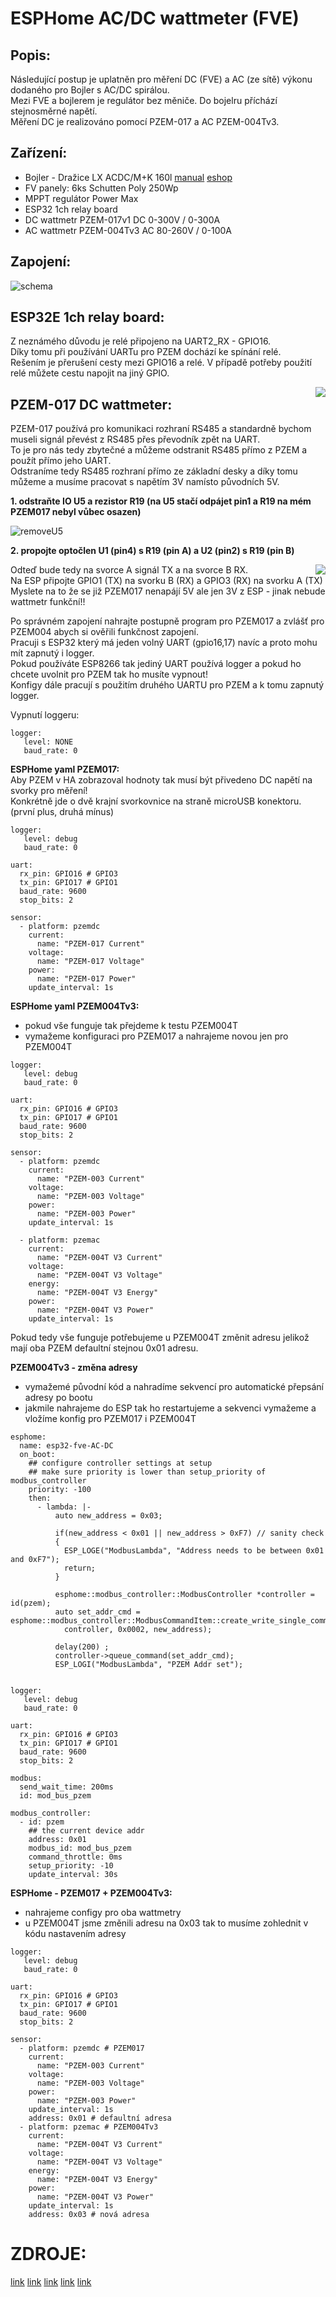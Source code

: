 # ESPHome AC/DC wattmeter (FVE)

## Popis:

Následující postup je uplatněn pro měření DC (FVE) a AC (ze sítě) výkonu dodaného pro Bojler s AC/DC spirálou.  
Mezi FVE a bojlerem je regulátor bez měniče. Do bojelru příchází stejnosměrné napětí.  
Měření DC je realizováno pomocí PZEM-017 a AC PZEM-004Tv3.  

## Zařízení:
- Bojler - Dražice LX ACDC/M+K 160l [manual](https://www.dzd-fv.cz/images/pdf/Navod_LX_ACDC_M_MKW_9_12_2020_CZ_6735552.pdf) [eshop](https://www.solar-eshop.cz/p/fotovoltaicky-ohrivac-lx-acdc-m-k-abc-160/)  
- FV panely: 6ks Schutten Poly 250Wp  
- MPPT regulátor Power Max   
- ESP32 1ch relay board   
- DC wattmetr PZEM-017v1 DC 0-300V / 0-300A  
- AC wattmetr PZEM-004Tv3 AC 80-260V / 0-100A 

## Zapojení:

![schema](https://user-images.githubusercontent.com/58307338/161399144-c7f32090-afcf-4360-a1a0-9e27996f3412.png)

## ESP32E 1ch relay board:

Z neznámého důvodu je relé připojeno na UART2_RX - GPIO16.  
Díky tomu při používání UARTu pro PZEM dochází ke spínání relé.  
Rešením je přerušení cesty mezi GPIO16 a relé. V případě potřeby použití relé můžete cestu napojit na jiný GPIO.  

<img align="right" src="https://user-images.githubusercontent.com/58307338/161399294-d6a7c2da-280d-4cb1-b927-bd970b2a0270.png">

## PZEM-017 DC wattmeter:  

PZEM-017 používá pro komunikaci rozhraní RS485 a standardně bychom museli signál převést z RS485 přes převodník zpět na UART.  
To je pro nás tedy zbytečné a můžeme odstranit RS485 přímo z PZEM a použít přímo jeho UART.  
Odstraníme tedy RS485 rozhraní přímo ze základní desky a díky tomu můžeme a musíme pracovat s napětím 3V namísto původních 5V.  

**1. odstraňte IO U5 a rezistor R19 (na U5 stačí odpájet pin1 a R19 na mém PZEM017 nebyl vůbec osazen)**

![removeU5](https://user-images.githubusercontent.com/58307338/161399111-db25c8f7-ec0b-4754-973d-85968283fbed.png)

**2. propojte optočlen U1 (pin4) s R19 (pin A) a  U2 (pin2) s R19 (pin B)**

<img align="right" src="https://user-images.githubusercontent.com/58307338/161399115-7f604a6b-4fb5-4c64-a20c-d4d6b986b9b6.png">

Odteď bude tedy na svorce A signál TX a na svorce B RX.  
Na ESP připojte GPIO1 (TX) na svorku B (RX) a GPIO3 (RX) na svorku A (TX)  
Myslete na to že se již PZEM017 nenapájí 5V ale jen 3V z ESP - jinak nebude wattmetr funkční!!  

Po správném zapojení nahrajte postupně program pro PZEM017 a zvlášť pro PZEM004 abych si ověřili funkčnost zapojení.  
Pracuji s ESP32 který má jeden volný UART (gpio16,17) navíc a proto mohu mít zapnutý i logger.  
Pokud používáte ESP8266 tak jediný UART používá logger a pokud ho chcete uvolnit pro PZEM tak ho musíte vypnout!  
Konfigy dále pracují s použitím druhého UARTU pro PZEM a k tomu zapnutý logger.  

Vypnutí loggeru:  

```
logger:
   level: NONE
   baud_rate: 0
```


**ESPHome yaml PZEM017:**  
Aby PZEM v HA zobrazoval hodnoty tak musí být přivedeno DC napětí na svorky pro měření!  
Konkrétně jde o dvě krajní svorkovnice na straně microUSB konektoru. (první plus, druhá mínus)  

```
logger:
   level: debug
   baud_rate: 0
  
uart:
  rx_pin: GPIO16 # GPIO3
  tx_pin: GPIO17 # GPIO1
  baud_rate: 9600
  stop_bits: 2

sensor:
  - platform: pzemdc
    current:
      name: "PZEM-017 Current"
    voltage:
      name: "PZEM-017 Voltage"
    power:
      name: "PZEM-017 Power"
    update_interval: 1s
```

**ESPHome yaml PZEM004Tv3:** 

- pokud vše funguje tak přejdeme k testu PZEM004T  
- vymažeme konfiguraci pro PZEM017 a nahrajeme novou jen pro PZEM004T   


```
logger:
   level: debug
   baud_rate: 0
  
uart:
  rx_pin: GPIO16 # GPIO3
  tx_pin: GPIO17 # GPIO1
  baud_rate: 9600
  stop_bits: 2

sensor:
  - platform: pzemdc
    current:
      name: "PZEM-003 Current"
    voltage:
      name: "PZEM-003 Voltage"
    power:
      name: "PZEM-003 Power"
    update_interval: 1s
    
  - platform: pzemac
    current:
      name: "PZEM-004T V3 Current"
    voltage:
      name: "PZEM-004T V3 Voltage"
    energy:
      name: "PZEM-004T V3 Energy"
    power:
      name: "PZEM-004T V3 Power"
    update_interval: 1s
```

Pokud tedy vše funguje potřebujeme u PZEM004T změnit adresu jelikož mají oba PZEM defaultní stejnou 0x01 adresu.  

**PZEM004Tv3 - změna adresy**
- vymažemé původní kód a nahradíme sekvencí pro automatické přepsání adresy po bootu
- jakmile nahrajeme do ESP tak ho restartujeme a sekvenci vymažeme a vložíme konfig pro PZEM017 i PZEM004T

```
esphome:
  name: esp32-fve-AC-DC
  on_boot:
    ## configure controller settings at setup
    ## make sure priority is lower than setup_priority of modbus_controller
    priority: -100
    then:
      - lambda: |-
          auto new_address = 0x03;

          if(new_address < 0x01 || new_address > 0xF7) // sanity check
          {
            ESP_LOGE("ModbusLambda", "Address needs to be between 0x01 and 0xF7");
            return;
          }

          esphome::modbus_controller::ModbusController *controller = id(pzem);
          auto set_addr_cmd = esphome::modbus_controller::ModbusCommandItem::create_write_single_command(
            controller, 0x0002, new_address);

          delay(200) ;
          controller->queue_command(set_addr_cmd);
          ESP_LOGI("ModbusLambda", "PZEM Addr set"); 
          
          
logger:
   level: debug
   baud_rate: 0
  
uart:
  rx_pin: GPIO16 # GPIO3
  tx_pin: GPIO17 # GPIO1
  baud_rate: 9600
  stop_bits: 2
  
modbus:
  send_wait_time: 200ms
  id: mod_bus_pzem

modbus_controller:
  - id: pzem
    ## the current device addr
    address: 0x01
    modbus_id: mod_bus_pzem
    command_throttle: 0ms
    setup_priority: -10
    update_interval: 30s
```

**ESPHome - PZEM017 + PZEM004Tv3:**
- nahrajeme configy pro oba wattmetry
- u PZEM004T jsme změnili adresu na 0x03 tak to musíme zohlednit v kódu nastavením adresy

```
logger:
   level: debug
   baud_rate: 0
  
uart:
  rx_pin: GPIO16 # GPIO3
  tx_pin: GPIO17 # GPIO1
  baud_rate: 9600
  stop_bits: 2
  
sensor:
  - platform: pzemdc # PZEM017
    current:
      name: "PZEM-003 Current"
    voltage:
      name: "PZEM-003 Voltage"
    power:
      name: "PZEM-003 Power"
    update_interval: 1s
    address: 0x01 # defaultní adresa
  - platform: pzemac # PZEM004Tv3
    current:
      name: "PZEM-004T V3 Current"
    voltage:
      name: "PZEM-004T V3 Voltage"
    energy:
      name: "PZEM-004T V3 Energy"
    power:
      name: "PZEM-004T V3 Power"
    update_interval: 1s
    address: 0x03 # nová adresa 
```


# ZDROJE:

[link](https://github.com/Gio-dot/PZEM-016-OLED-2-OUT-ESPHome/blob/master/wemos_d1_pzem016_display.yaml)
[link](https://github.com/arendst/Tasmota/issues/3694)
[link](https://hassiohelp.eu/2019/03/27/pzem-016/)
[link](https://github.com/Gio-dot/PZEM-016-OLED-2-OUT-ESPHome)
[link](https://esphome.io/components/sensor/pzemdc.html)

